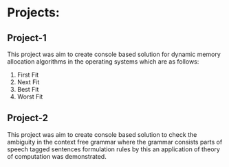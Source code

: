 # Projects:
## Project-1
This project was aim to create console based solution for dynamic memory allocation algorithms in the operating systems which are as follows: 
1. First Fit
2. Next Fit
3. Best Fit
4. Worst Fit

## Project-2
This project was aim to create console based solution to check the ambiguity in the context free grammar where the grammar consists parts of speech tagged sentences formulation rules by this an application of theory of computation was demonstrated.
